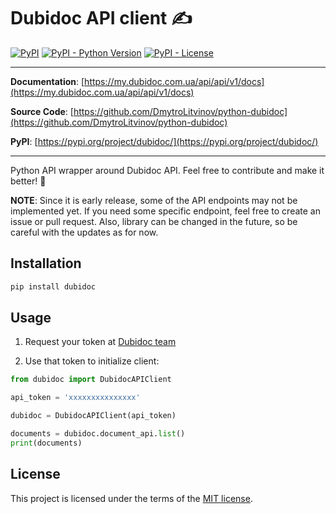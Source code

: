 # Dubidoc API client ✍

[![PyPI](https://img.shields.io/pypi/v/dubidoc?style=flat-square)](https://pypi.python.org/pypi/dubidoc/)
[![PyPI - Python Version](https://img.shields.io/pypi/pyversions/dubidoc?style=flat-square)](https://pypi.python.org/pypi/dubidoc/)
[![PyPI - License](https://img.shields.io/pypi/l/dubidoc?style=flat-square)](https://pypi.python.org/pypi/dubidoc/)

---
**Documentation**: [https://my.dubidoc.com.ua/api/api/v1/docs](https://my.dubidoc.com.ua/api/api/v1/docs)

**Source Code**: [https://github.com/DmytroLitvinov/python-dubidoc](https://github.com/DmytroLitvinov/python-dubidoc)

**PyPI**: [https://pypi.org/project/dubidoc/](https://pypi.org/project/dubidoc/)

---

Python API wrapper around Dubidoc API. Feel free to contribute and make it better! 🚀

**NOTE**: Since it is early release, some of the API endpoints may not be implemented yet. If you need some specific endpoint, feel free to create an issue or pull request.
Also, library can be changed in the future, so be careful with the updates as for now.

## Installation

```sh
pip install dubidoc
```

## Usage

1) Request your token at [Dubidoc team](https://t.me/dmytro_dubilet/814)

2) Use that token to initialize client:

```python
from dubidoc import DubidocAPIClient

api_token = 'xxxxxxxxxxxxxxx'

dubidoc = DubidocAPIClient(api_token)

documents = dubidoc.document_api.list()
print(documents)
```

## License

This project is licensed under the terms of the [MIT license](https://github.com/DmytroLitvinov/python-dubidoc/blob/master/LICENSE).
